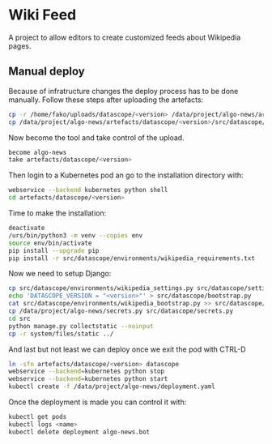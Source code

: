 Wiki Feed
=========

A project to allow editors to create customized feeds about Wikipedia pages.

Manual deploy
-------------

Because of infratructure changes the deploy process has to be done manually.
Follow these steps after uploading the artefacts:

```bash
cp -r /home/fako/uploads/datascope/<version> /data/project/algo-news/artefacts/datascope/
cp /data/project/algo-news/artefacts/datascope/<version>/src/datascope/wsgi.py /data/project/algo-news/artefacts/datascope/<version>/src/app.py

```

Now become the tool and take control of the upload.

```bash
become algo-news
take artefacts/datascope/<version>
```

Then login to a Kubernetes pod an go to the installation directory with:

```bash
webservice --backend kubernetes python shell
cd artefacts/datascope/<version>
```

Time to make the installation:

```bash
deactivate
/urs/bin/python3 -m venv --copies env
source env/bin/activate
pip install --upgrade pip
pip install -r src/datascope/environments/wikipedia_requirements.txt
```

Now we need to setup Django:

```bash
cp src/datascope/environments/wikipedia_settings.py src/datascope/settings.py
echo 'DATASCOPE_VERSION = "<version>"' > src/datascope/bootstrap.py
cat src/datascope/environments/wikipedia_bootstrap.py >> src/datascope/bootstrap.py
cp /data/project/algo-news/secrets.py src/datascope/secrets.py
cd src
python manage.py collectstatic --noinput
cp -r system/files/static ../
```

And last but not least we can deploy once we exit the pod with CTRL-D

```bash
ln -sfn artefacts/datascope/<version> datascope
webservice --backend=kubernetes python stop
webservice --backend=kubernetes python start
kubectl create -f /data/project/algo-news/deployment.yaml
```

Once the deployment is made you can control it with:

```bash
kubectl get pods
kubectl logs <name>
kubectl delete deployment algo-news.bot
```
